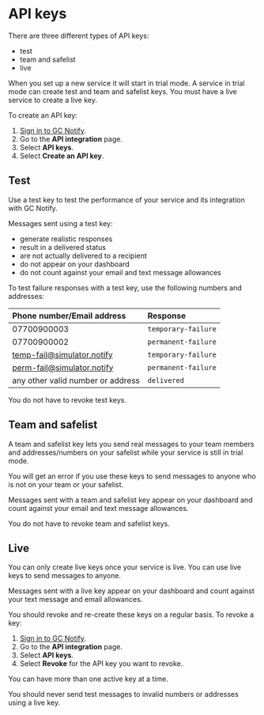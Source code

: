 # API keys

There are three different types of API keys:

- test
- team and safelist
- live

When you set up a new service it will start in trial mode. A service in trial mode can create test and team and safelist keys. You must have a live service to create a live key.

To create an API key:

1. [Sign in to GC Notify](https://notification.canada.ca/sign-in).
1. Go to the __API integration__ page.
1. Select __API keys__.
1. Select __Create an API key__.

## Test

Use a test key to test the performance of your service and its integration with GC Notify.

Messages sent using a test key:

- generate realistic responses
- result in a delivered status
- are not actually delivered to a recipient
- do not appear on your dashboard
- do not count against your email and text message allowances

To test failure responses with a test key, use the following numbers and addresses:

|Phone number/Email address|Response|
|:---|:---|
|07700900003|`temporary-failure`|
|07700900002|`permanent-failure`|
|temp-fail@simulator.notify|`temporary-failure`|
|perm-fail@simulator.notify|`permanent-failure`|
|any other valid number or address|`delivered`|

You do not have to revoke test keys.

## Team and safelist

A team and safelist key lets you send real messages to your team members and addresses/numbers on your safelist while your service is still in trial mode.

You will get an error if you use these keys to send messages to anyone who is not on your team or your safelist.

Messages sent with a team and safelist key appear on your dashboard and count against your email and text message allowances.

You do not have to revoke team and safelist keys.

## Live

You can only create live keys once your service is live. You can use live keys to send messages to anyone.

Messages sent with a live key appear on your dashboard and count against your text message and email allowances.

You should revoke and re-create these keys on a regular basis. To revoke a key:

1. [Sign in to GC Notify](https://notification.canada.ca/sign-in).
1. Go to the __API integration__ page.
1. Select __API keys__.
1. Select __Revoke__ for the API key you want to revoke.

You can have more than one active key at a time.

You should never send test messages to invalid numbers or addresses using a live key.
